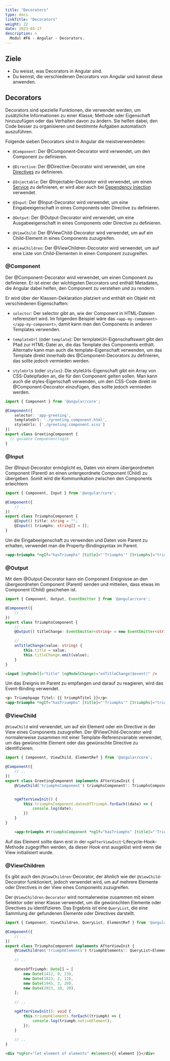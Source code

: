 ```yaml
---
title: "Decorators"
type: docs
linkTitle: "Decorators"
weight: 22
date: 2023-05-17
description: >
  Modul #F6 - Angular - Decorators.
---
```

## Ziele
* Du weisst, was Decorators in Angular sind.
* Du kennst, die verschiedenen Decorators von Angular und kannst diese anwenden.

## Decorators
Decorators sind spezielle Funktionen, die verwendet werden, um zusätzliche Informationen zu einer Klasse, Methode oder Eigenschaft hinzuzufügen oder das Verhalten davon zu ändern. Sie helfen dabei, den Code besser zu organisieren und bestimmte Aufgaben automatisch auszuführen.

Folgende sieben Decorators sind in Angular die meistverwendeten:
* `@Component`: Der @Component-Decorator wird verwendet, um den Component zu definieren.

* `@Directive`: Der @Directive-Decorator wird verwendet, um eine [Directives](../02_7_angular_directives) zu definieren. 

* `@Injectable`: Der @Injectable-Decorator wird verwendet, um einen [Service](../02_8_angular_services) zu definieren, er wird aber auch bei [Dependency Injection](../02_14_angular_dependency_injection) verwendet. 

* `@Input`: Der @Input-Decorator wird verwendet, um eine Eingabeeigenschaft in eines Components oder Directive zu definieren.

* `@Output`: Der @Output-Decorator wird verwendet, um eine Ausgabeeigenschaft in eines Components oder Directive zu definieren. 

* `@ViewChild`: Der @ViewChild-Decorator wird verwendet, um auf ein Child-Element in eines Components zuzugreifen.

* `@ViewChildren`: Der @ViewChildren-Decorator wird verwendet, um auf eine Liste von Child-Elementen in einen Component zuzugreifen.


### @Component
Der @Component-Decorator wird verwendet, um einen Component zu definieren. Er ist einer der wichtigsten Decorators und enthält Metadaten, die Angular dabei helfen, den Component zu verstehen und zu rendern.

Er wird über der Klassen-Deklaration platziert und enthält ein Objekt mit verschiedenen Eigenschaften:

* `selector`: Der selector gibt an, wie der Component in HTML-Dateien referenziert wird. Im folgenden Beispiel wäre das `<app-my-component></app-my-component>`, damit kann man den Components in anderen Templates verwenden.

* `templateUrl` (oder `template`): Der templateUrl-Eigenschaftswert gibt den Pfad zur HTML-Datei an, die das Template des Components enthält. Alternativ kann man auch die template-Eigenschaft verwenden, um das Template direkt innerhalb des @Component-Decorators zu definieren, das sollte jedoch vermieden werden.

* `styleUrl`s (oder `styles`): Die styleUrls-Eigenschaft gibt ein Array von CSS-Dateipfaden an, die für den Component gelten sollen. Man kann auch die styles-Eigenschaft verwenden, um den CSS-Code direkt im @Component-Decorator einzufügen, dies sollte jedoch vermieden werden.

```typescript
import { Component } from '@angular/core';

@Component({
    selector: 'app-greeting',
    templateUrl: './greeting.component.html',
    styleUrls: ['./greeting.component.scss']
})
export class GreetingComponent {
  // gesamte Compoenentlogik 
}
```

### @Input
Der @Input-Decorator ermöglicht es, Daten von einem übergeordneten Component (Parent) an einen untergeordnete Component (Child) zu übergeben.
Somit wird die Kommunikation zwischen den Components erleichtern

```typescript
import { Component, Input } from '@angular/core';

@Component({
    // ..
})
export class TriumphsComponent {
    @Input() title: string = "";
    @Input() triumphs: string[] = [];
}
```

Um die Eingabeeigenschaft zu verwenden und Daten vom Parent zu erhalten, verwendet man die Property-Bindingsyntax im Parent.
```html
<app-triumphs *ngIf="hasTriumphs" [title]="'Triumphs'" [triumphs]="triumphs"></app-triumphs>
```

### @Output
Mit dem @Output-Decorator kann ein Component Ereignisse an den übergeordneten Component (Parent) senden und mitteilen, dass etwas im Component (Child) geschehen ist.

```typescript
import { Component, Output, EventEmitter } from '@angular/core';

@Component({
    // ..
})
export class TriumphsComponent {
    // ..
    @Output() titleChange: EventEmitter<string> = new EventEmitter<string>();

    // ..
    onTitleChange(value: string) {
        this.title = value;
        this.titleChange.emit(value);
    }
}
```
```html
<input [ngModel]="title" (ngModelChange)="onTitleChange($event)" />
```

Um das Ereignis im Parent zu empfangen und darauf zu reagieren, wird das Event-Binding verwendet.
```html
<p> Triumphpage Titel: {{ triumphTitel }}</p>
<app-triumphs *ngIf="hasTriumphs" [title]="'Triumphs'" [triumphs]="triumphs" (titleChange)="handleTitleChange($event)"></app-triumphs>
```

### @ViewChild
`@ViewChild` wird verwendet, um auf ein Element oder ein Directive in der View eines Components zuzugreifen. Der @ViewChild-Decorator wird normalerweise zusammen mit einer Template-Referenzvariable verwendet, um das gewünschte Element oder das gewünschte Directive zu identifizieren.

```typescript
import { Component, ViewChild, ElementRef } from '@angular/core';

@Component({
    // ..
})
export class GreetingComponent implements AfterViewInit {
    @ViewChild('triumphsComponent') triumphsComponent!: TriumphsComponent;


    ngAfterViewInit() {
        this.triumphsComponent.datesOfTriumph.forEach((date) => {
            console.log(date);
        })
    }
}
```
```html
    <app-triumphs #triumphsComponent *ngIf="hasTriumphs" [title]="'Triumphs'" [triumphs]="triumphs" (titleChange)="handleTitleChange($event)"></app-triumphs>
```

Auf das Element sollte dann erst in der `ngAfterViewInit`-Lifecycle-Hook-Methode zugegriffen werden, da dieser Hook erst ausgelöst wird wenn die View initialisiert wurde.

### @ViewChildren
Es gibt auch den `@ViewChildren`-Decorator, der ähnlich wie der `@ViewChild`-Decorator funktioniert, jedoch verwendet wird, um auf mehrere Elemente oder Directives in der View eines Components zuzugreifen.

Der `@ViewChildren-Decorator` wird normalerweise zusammen mit einem Selektor oder einer Klasse verwendet, um die gewünschten Elemente oder Directives zu identifizieren. Das Ergebnis ist eine `QueryList`, die eine Sammlung der gefundenen Elemente oder Directives darstellt.

```typescript
import { Component, ViewChildren, QueryList, ElementRef } from '@angular/core';

@Component({
    // ..
})
export class TriumphsComponent implements AfterViewInit {
    @ViewChildren('triumphElements') triumphElements!: QueryList<ElementRef>;

    // ..
    
    datesOfTriumph: Date[] = [
        new Date(1412, 0, 23),
        new Date(1823, 2, 12),
        new Date(1945, 3, 20),
        new Date(2023, 10, 20),
    ];
    
    // ..

    ngAfterViewInit(): void {
        this.triumphElements.forEach((triumph) => {
            console.log(triumph.nativeElement);
        });
    }
    
    // ..
}
```
```html
<div *ngFor="let element of elements" #element>{{ element }}</div>
```
